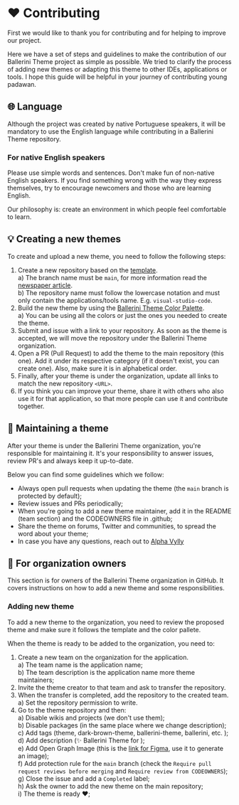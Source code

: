 # ❤️ Contributing
First we would like to thank you for contributing and for helping to improve our project.

Here we have a set of steps and guidelines to make the contribution of our Ballerini Theme project as simple as possible. We tried to clarify the process of adding new themes or adapting this theme to other IDEs, applications or tools. I hope this guide will be helpful in your journey of contributing young padawan.
## 🌐 Language
Although the project was created by native Portuguese speakers, it will be mandatory to use the English language while contributing in a Ballerini Theme repository.
### For native English speakers
Please use simple words and sentences. Don't make fun of non-native English speakers. If you find something wrong with the way they express themselves, try to encourage newcomers and those who are learning English.

Our philosophy is: create an environment in which people feel comfortable to learn.
## 💡 Creating a new themes
To create and upload a new theme, you need to follow the following steps:
1. Create a new repository based on the [template](https://github.com/Ballerini-Theme/template). <br>
  a) The branch name must be `main`, for more information read the [newspaper article](https://www.zdnet.com/article/github-to-replace-master-with-main-starting-next-month/). <br>
  b) The repository name must follow the lowercase notation and must only contain the applications/tools name. E.g. `visual-studio-code`.
2. Build the new theme by using the [Ballerini Theme Color Palette](https://github.com/Ballerini-Theme/ballerini-theme#color-palette). <br>
  a) You can be using all the colors or just the ones you needed to create the theme.
3. Submit and issue with a link to your repository. As soon as the theme is accepted, we will move the repository under the Ballerini Theme organization.
4. Open a PR (Pull Request) to add the theme to the main repository (this one). Add it under its respective category (if it doesn't exist, you can create one). Also, make sure it is in alphabetical order. <br>
5. Finally, after your theme is under the organization, update all links to match the new repository `<URL>`.
6. If you think you can improve your theme, share it with others who also use it for that application, so that more people can use it and contribute together.
## 📎 Maintaining a theme
After your theme is under the Ballerini Theme organization, you're responsible for maintaining it. It's your responsibility to answer issues, review PR's and always keep it up-to-date.

Below you can find some guidelines which we follow:

- Always open pull requests when updating the theme (the `main` branch is protected by default);
- Review issues and PRs periodically;
- When you're going to add a new theme maintainer, add it in the README (team section) and the CODEOWNERS file in .github;
- Share the theme on forums, Twitter and communities, to spread the word about your theme;
- In case you have any questions, reach out to [Alpha Vylly](https://github.com/AlphaLawless)
## 🎈 For organization owners
This section is for owners of the Ballerini Theme organization in GitHub. It covers instructions on how to add a new theme and some responsibilities.
### Adding new theme
To add a new theme to the organization, you need to review the proposed theme and make sure it follows the template and the color pallete.

When the theme is ready to be added to the organization, you need to:
1. Create a new team on the organization for the application. <br>
  a) The team name is the application name; <br>
  b) The team description is the application name more theme maintainers;
2. Invite the theme creator to that team and ask to transfer the repository.
3. When the transfer is completed, add the repository to the created team. <br>
  a) Set the repository permission to write.
4. Go to the theme repository and then: <br>
  a) Disable wikis and projects (we don't use them); <br>
  b) Disable packages (in the same place where we change description); <br>
  c) Add tags (theme, dark-brown-theme, ballerini-theme, ballerini, etc. ); <br>
  d) Add description (✨ Ballerini Theme for ); <br>
  e) Add Open Graph Image (this is the [link for Figma](https://www.figma.com/file/UuIbTrfOv2hjnW5MoZi64N/Ballerini-Theme/duplicate), use it to generate an image); <br>
  f) Add protection rule for the `main` branch (check the `Require pull request reviews before merging` and `Require review from CODEOWNERS`); <br>
  g) Close the issue and add a `Completed` label; <br>
  h) Ask the owner to add the new theme on the main repository; <br>
  i) The theme is ready ❤️;
